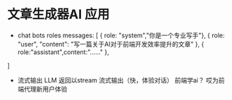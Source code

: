 # 文章生成器AI 应用

- chat bots roles
messages: [
    { role: "system","你是一个专业写手"},
    { role: "user", "content": "写一篇关于AI对于前端开发效率提升的文章" },
    { role:"assistant",content:"......" },
       
]

- 流式输出 
  LLM 返回以stream 流式输出（快，体验对话）
  前端学ai？ 哎为前端代理新用户体验